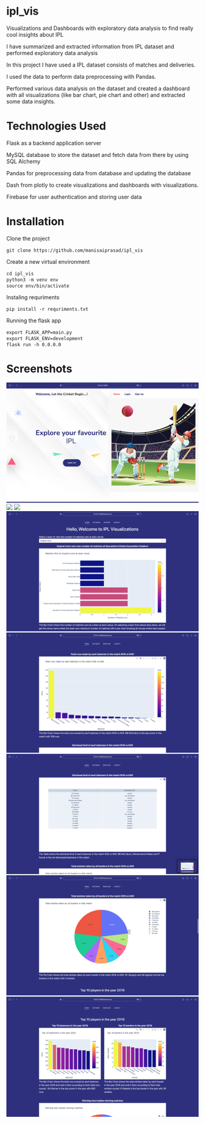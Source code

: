 # ipl_vis

Visualizations and Dashboards with exploratory data analysis to find really cool insights about IPL

I have summarized and extracted information from IPL dataset and performed exploratory data analysis

In this project I have used a IPL dataset consists of matches and deliveries. 

I used the data to perform data preprocessing with Pandas. 

Performed various data analysis on the dataset and created a dashboard with all visualizations (like bar chart, pie chart and other) and extracted some data insights.

# Technologies Used 

Flask as a backend application server

MySQL database to store the dataset and fetch data from there by using SQL Alchemy

Pandas for preprocessing data from database and updating the database

Dash from plotly to create visualizations and dashboards with visualizations.

Firebase for user authentication and storing user data

# Installation

Clone the project
```
git clone https://github.com/manisaiprasad/ipl_vis
```
Create a new virtual environment
```
cd ipl_vis
python3 -m venv env
source env/bin/activate
```
Instaling requriments
```
pip install -r requriments.txt
```
Running the flask app
```
export FLASK_APP=main.py
export FLASK_ENV=development
flask run -h 0.0.0.0
```

# Screenshots

![](./screenshots/1.png)
![](./screenshots/logini.png)
![](./screenshots/login.png)
![](./screenshots/dash.png)
![](./screenshots/2.png)
![](./screenshots/3.png)
![](./screenshots/4.png)
![](./screenshots/5.png)
